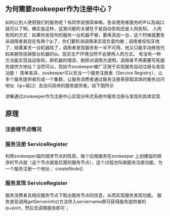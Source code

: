 ## 为何需要zookeeper作为注册中心？
如何让别人使用我们的服务呢？有同学说很简单嘛，告诉使用者服务的IP以及端口就可以了啊。确实是这样，这里问题的关键在于是自动告知还是人肉告知。
人肉告知的方式：如果你发现你的服务一台机器不够，要再添加一台，这个时候就要告诉调用者我现在有两个ip了，你们要轮询调用来实现负载均衡；调用者咬咬牙改了，结果某天一台机器挂了，调用者发现服务有一半不可用，他又只能手动修改代码来删除挂掉那台机器的ip。现实生产环境当然不会使用人肉方式。
有没有一种方法能实现自动告知，即机器的增添、剔除对调用方透明，调用者不再需要写死服务提供方地址？当然可以，现如今zookeeper被广泛用于实现服务自动注册与发现功能！
简单来讲，zookeeper可以充当一个服务注册表（Service Registry），让多个服务提供者形成一个集群，让服务消费者通过服务注册表获取具体的服务访问地址（ip+端口）去访问具体的服务提供者。如下图所示

讲解通过zookeeper作为注册中心实现分布式系统中服务注册与发现的具体实现
## 原理
### 注册根节点情况
### 服务注册 ServiceRegister
利用zookeeper临时顺序节点的性质，每个应用服务在zookeeper 上创建临时顺序的节点就（这个节点就是后面的服务节点），这个过程也叫做服务注册功能，为一个服务注册一个地址；
createNode()
### 服务发现  ServiceRegister
服务消费者去相应服务节点下取出服务节点的信息，从而实现服务发现功能。
服务发现调用getServerinfo()方法传入servername即可获得服务提供者的ip+port，然后去调用服务即可；
